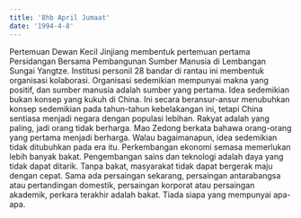 ```yaml
---
title: '8hb April Jumaat'
date: '1994-4-8'
---
```


Pertemuan Dewan Kecil Jinjiang membentuk pertemuan pertama Persidangan Bersama Pembangunan Sumber Manusia di Lembangan Sungai Yangtze. Institusi personil 28 bandar di rantau ini membentuk organisasi kolaborasi. Organisasi sedemikian mempunyai makna yang positif, dan sumber manusia adalah sumber yang pertama. Idea sedemikian bukan konsep yang kukuh di China. Ini secara beransur-ansur menubuhkan konsep sedemikian pada tahun-tahun kebelakangan ini, tetapi China sentiasa menjadi negara dengan populasi lebihan. Rakyat adalah yang paling, jadi orang tidak berharga. Mao Zedong berkata bahawa orang-orang yang pertama menjadi berharga. Walau bagaimanapun, idea sedemikian tidak ditubuhkan pada era itu. Perkembangan ekonomi semasa memerlukan lebih banyak bakat. Pengembangan sains dan teknologi adalah daya yang tidak dapat ditarik. Tanpa bakat, masyarakat tidak dapat bergerak maju dengan cepat. Sama ada persaingan sekarang, persaingan antarabangsa atau pertandingan domestik, persaingan korporat atau persaingan akademik, perkara terakhir adalah bakat. Tiada siapa yang mempunyai apa-apa.


